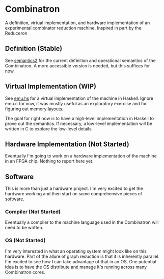 # Combinatron

A definition, virtual implementation, and hardware implementation of an
experimental combinator reduction machine. Inspired in part by the Reduceron

## Definition (Stable)

See [semantics2](semantics2) for the current definition and operational
semantics of the Combinatron. A more accessible version is needed, but this
suffices for now.

## Virtual Implementation (WIP)

See [emu.hs](emu.hs) for a virtual implementation of the machine in Haskell.
Ignore emu.c for now, it was mostly useful as an exploratory exercise and for
figuring out memory layouts.

The goal for right now is to have a high-level implementation in Haskell to
prove out the semantics. If necessary, a low-level implementation will be
written in C to explore the low-level details.

## Hardware Implementation (Not Started)

Eventually I'm going to work on a hardware implementation of the machine in an
FPGA chip. Nothing to report here yet.

## Software

This is more than just a hardware project. I'm very excited to get the hardware
working and then start on some comprehensive pieces of software.

### Compiler (Not Started)

Eventually a compiler to the machine language used in the Combinatron will need
to be written.

### OS (Not Started)

I'm very interested in what an operating system might look like on this
hardware. Part of the allure of graph reduction is that it is inherently
parallel. I'm excited to see how I can take advantage of that in an OS. One
potential idea is to have the OS distribute and manage it's running across many
Combinatron cores.
